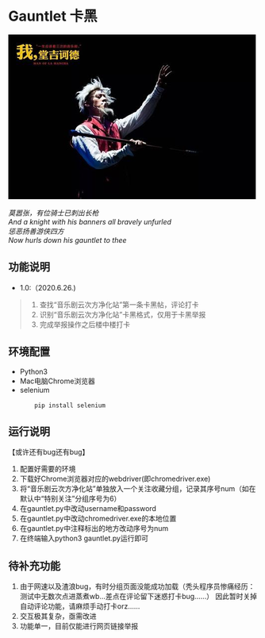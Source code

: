 # Gauntlet 卡黑
 <img width="499" height="332" src="https://github.com/AllForClouds/Gauntlet/blob/master/Gauntlet.jpg"/>
 
*莫嚣张，有位骑士已刺出长枪*  
*And a knight with his banners all bravely unfurled*  
*惩恶扬善游侠四方*  
*Now hurls down his gauntlet to thee*  

## 功能说明  

* 1.0:（2020.6.26.)  
>1. 查找“音乐剧云次方净化站”第一条卡黑帖，评论打卡  
>2. 识别“音乐剧云次方净化站”卡黑格式，仅用于卡黑举报  
>3. 完成举报操作之后楼中楼打卡  

## 环境配置

* Python3
* Mac电脑Chrome浏览器
* selenium  
    ```
        pip install selenium
    ```

## 运行说明
【或许还有bug还有bug】
1. 配置好需要的环境
2. 下载好Chrome浏览器对应的webdriver(即chromedriver.exe)
3. 将“音乐剧云次方净化站”单独放入一个关注收藏分组，记录其序号num（如在默认中“特别关注”分组序号为6）
4. 在gauntlet.py中改动username和password
5. 在gauntlet.py中改动chromedriver.exe的本地位置
6. 在gauntlet.py中注释标出的地方改动序号为num
7. 在终端输入python3 gauntlet.py运行即可

## 待补充功能
1. 由于网速以及渣浪bug，有时分组页面没能成功加载（秃头程序员惨痛经历：测试中无数次点进蒸煮wb…差点在评论留下迷惑打卡bug……） 因此暂时关掉自动评论功能，请麻烦手动打卡orz…… 
2. 交互极其复杂，亟需改进
3. 功能单一，目前仅能进行网页链接举报
